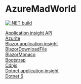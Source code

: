 # AzureMadWorld

[![.NET build](https://github.com/oveldman/AzureMadWorld/actions/workflows/DotnetCheck.yml/badge.svg?branch=main)](https://github.com/oveldman/AzureMadWorld/actions/workflows/DotnetCheck.yml)

[Application insight API](https://dev.applicationinsights.io/documentation/overview)\
[Azurite](https://docs.microsoft.com/en-us/azure/storage/common/storage-use-azurite?tabs=visual-studio)\
[Blazor application insight](https://github.com/IvanJosipovic/BlazorApplicationInsights)\
[BlazorDownloadFile](https://github.com/arivera12/BlazorDownloadFile)\
[BlazorMonaco](https://github.com/serdarciplak/BlazorMonaco)\
[Bootstrap](https://getbootstrap.com/)\
[Cdnjs](https://cdnjs.com/libraries?q=bootstrap)\
[Dotnet application insight](https://docs.microsoft.com/en-us/azure/azure-monitor/app/asp-net-core)\
[Dotnet 6](https://docs.microsoft.com/en-us/dotnet/core/compatibility/6.0)
